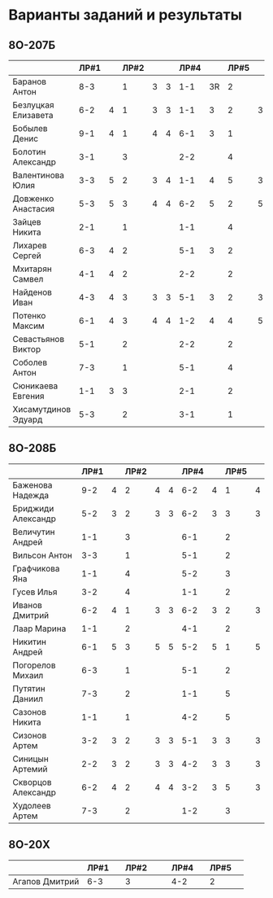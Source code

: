 # Варианты заданий и результаты

## 8О-207Б
|                     | ЛР#1 |   | ЛР#2 |   |   | ЛР#4 |   | ЛР#5 |   |
|---------------------|------|---|------|---|---|------|---|------|---|
| Баранов Антон       | 8-3  |   |  1   | 3 | 3 |  1-1 | 3R|  2   |   |
| Безлуцкая Елизавета | 6-2  | 4 |  1   | 3 | 3 |  1-1 | 3 |  2   | 3 |
| Бобылев Денис       | 9-1  | 4 |  1   | 4 | 4 |  6-1 | 3 |  1   |   |
| Болотин Александр   | 3-1  |   |  3   |   |   |  2-2 |   |  4   |   |
| Валентинова Юлия    | 3-3  | 5 |  2   | 3 | 4 |  1-1 | 4 |  5   | 3 |
| Довженко Анастасия  | 5-3  | 5 |  3   | 4 | 4 |  6-2 | 5 |  2   | 5 |
| Зайцев Никита       | 2-1  |   |  1   |   |   |  1-1 |   |  4   |   |
| Лихарев Сергей      | 6-3  | 4 |  2   |   |   |  5-1 | 3 |  2   |   |
| Мхитарян Самвел     | 4-1  | 4 |  2   |   |   |  2-2 |   |  2   |   |
| Найденов Иван       | 4-3  | 4 |  3   | 3 | 3 |  5-1 | 3 |  2   | 3 |
| Потенко Максим      | 6-1  | 4 |  3   | 4 | 4 |  1-2 | 4 |  4   | 5 |
| Севастьянов Виктор  | 5-1  |   |  2   |   |   |  2-2 |   |  2   |   |
| Соболев Антон       | 7-3  |   |  1   |   |   |  5-1 |   |  4   |   |
| Сюникаева Евгения   | 1-1  | 3 |  3   |   |   |  2-1 |   |  2   |   |
| Хисамутдинов Эдуард | 5-3  |   |  2   |   |   |  3-1 |   |  1   |   |

## 8О-208Б
|                     | ЛР#1 |   | ЛР#2 |   |   | ЛР#4 |   | ЛР#5 |   |
|---------------------|------|---|------|---|---|------|---|------|---|
| Баженова Надежда    | 9-2  | 4 |  2   | 4 | 4 |  6-2 | 4 |  1   | 4 |
| Бриджиди Александр  | 5-2  | 3 |  2   | 3 | 3 |  6-2 | 3 |  3   | 3 |
| Величутин Андрей    | 1-1  |   |  3   |   |   |  6-1 |   |  2   |   |
| Вильсон Антон       | 3-3  |   |  1   |   |   |  5-1 |   |  2   |   |
| Графчикова Яна      | 1-1  |   |  4   |   |   |  5-2 |   |  3   |   |
| Гусев Илья          | 3-2  |   |  4   |   |   |  1-1 |   |  2   |   |
| Иванов Дмитрий      | 6-2  | 4 |  1   | 3 | 3 |  6-2 | 3 |  2   | 3 |
| Лаар Марина         | 1-1  |   |  2   |   |   |  4-1 |   |  2   |   |
| Никитин Андрей      | 6-1  | 5 |  3   | 5 | 5 |  5-2 | 5 |  1   | 5 |
| Погорелов Михаил    | 6-3  |   |  1   |   |   |  5-1 |   |  2   |   |
| Путятин Даниил      | 7-3  |   |  2   |   |   |  1-1 |   |  5   |   |
| Сазонов Никита      | 1-1  |   |  1   |   |   |  4-2 |   |  5   |   |
| Сизонов Артем       | 3-2  | 3 |  2   | 3 | 3 |  5-1 | 3 |  3   | 3 |
| Синицын Артемий     | 2-2  | 3 |  2   | 3 | 3 |  4-2 | 3 |  3   | 3 |
| Скворцов Александр  | 6-2  | 4 |  2   | 4 | 4 |  3-2 | 3 |  5   | 3 |
| Худолеев Артем      | 7-3  |   |  2   |   |   |  1-2 |   |  3   |   |

## 8О-20X
|                     | ЛР#1 |   | ЛР#2 |   |   | ЛР#4 |   | ЛР#5 |   |
|---------------------|------|---|------|---|---|------|---|------|---|
| Агапов Дмитрий      | 6-3  |   |  3   |   |   |  4-2 |   |  2   |   |
